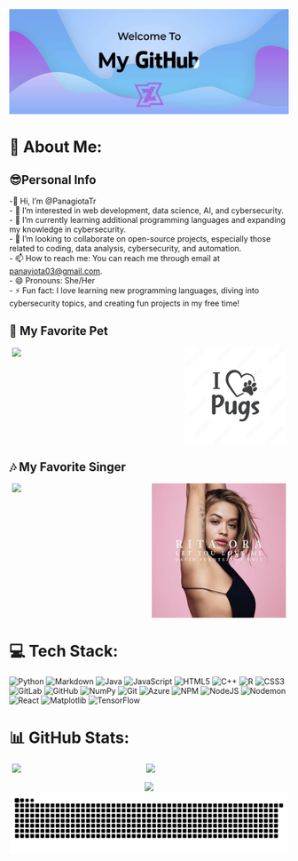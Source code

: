 <img src="https://raw.githubusercontent.com/farizrifqi/farizrifqi/5ef25e14a8805ee83d6f2a98b908fbee290e2e45/x.gif"/>

# 💫 About Me:
## 😎Personal Info
-👋 Hi, I’m @PanagiotaTr<br>- 👀 I’m interested in web development, data science, AI, and cybersecurity.<br>- 🌱 I’m currently learning additional programming languages and expanding my knowledge in cybersecurity.<br>- 💞️ I’m looking to collaborate on open-source projects, especially those related to coding, data analysis, cybersecurity, and automation.<br>- 📫 How to reach me: You can reach me through email at panayiota03@gmail.com.<br>- 😄 Pronouns: She/Her<br>- ⚡ Fun fact: I love learning new programming languages, diving into cybersecurity topics, and creating fun projects in my free time!

## 🐶 My Favorite Pet
<div align="center" style="display: flex; justify-content: center; gap: 10px; flex-wrap: wrap;">
<img src="https://media2.giphy.com/media/v1.Y2lkPTc5MGI3NjExbDQ0ZHRmczl3NnRucnc5NnhneTkzNHFtN3c4bmI1Zmc2NWJ2Zjk2ZyZlcD12MV9pbnRlcm5hbF9naWZfYnlfaWQmY3Q9Zw/3oKIPsx2VAYAgEHC12/giphy.gif" width="60%"/>
<img src="love_pug.jpg" width="36%"/>
</div>

## 🎶 My Favorite Singer
<div align="center" style="display: flex; justify-content: center; gap: 10px; flex-wrap: wrap;">
<img src="https://media4.giphy.com/media/v1.Y2lkPTc5MGI3NjExeWV0cnRuaG93MTU4MHg3eWhhajY4bzR5YWxjdHIwajQwb2xnb25vYSZlcD12MV9pbnRlcm5hbF9naWZfYnlfaWQmY3Q9Zw/eMhSX1SXK9vs0FoaSR/giphy.gif" width="48%"/>
<img src="singer.jpeg" width="48%"/>
</div>

# 💻 Tech Stack:
![Python](https://img.shields.io/badge/python-3670A0?style=for-the-badge&logo=python&logoColor=ffdd54) ![Markdown](https://img.shields.io/badge/markdown-%23000000.svg?style=for-the-badge&logo=markdown&logoColor=white) ![Java](https://img.shields.io/badge/java-%23ED8B00.svg?style=for-the-badge&logo=openjdk&logoColor=white) ![JavaScript](https://img.shields.io/badge/javascript-%23323330.svg?style=for-the-badge&logo=javascript&logoColor=%23F7DF1E) ![HTML5](https://img.shields.io/badge/html5-%23E34F26.svg?style=for-the-badge&logo=html5&logoColor=white) ![C++](https://img.shields.io/badge/c++-%2300599C.svg?style=for-the-badge&logo=c%2B%2B&logoColor=white) ![R](https://img.shields.io/badge/r-%23276DC3.svg?style=for-the-badge&logo=r&logoColor=white) ![CSS3](https://img.shields.io/badge/css3-%231572B6.svg?style=for-the-badge&logo=css3&logoColor=white) ![GitLab](https://img.shields.io/badge/gitlab-%23181717.svg?style=for-the-badge&logo=gitlab&logoColor=white) ![GitHub](https://img.shields.io/badge/github-%23121011.svg?style=for-the-badge&logo=github&logoColor=white) ![NumPy](https://img.shields.io/badge/numpy-%23013243.svg?style=for-the-badge&logo=numpy&logoColor=white) ![Git](https://img.shields.io/badge/git-%23F05033.svg?style=for-the-badge&logo=git&logoColor=white) ![Azure](https://img.shields.io/badge/azure-%230072C6.svg?style=for-the-badge&logo=microsoftazure&logoColor=white) ![NPM](https://img.shields.io/badge/NPM-%23CB3837.svg?style=for-the-badge&logo=npm&logoColor=white) ![NodeJS](https://img.shields.io/badge/node.js-6DA55F?style=for-the-badge&logo=node.js&logoColor=white) ![Nodemon](https://img.shields.io/badge/NODEMON-%23323330.svg?style=for-the-badge&logo=nodemon&logoColor=%BBDEAD) ![React](https://img.shields.io/badge/react-%2320232a.svg?style=for-the-badge&logo=react&logoColor=%2361DAFB) ![Matplotlib](https://img.shields.io/badge/Matplotlib-%23ffffff.svg?style=for-the-badge&logo=Matplotlib&logoColor=black) ![TensorFlow](https://img.shields.io/badge/TensorFlow-%23FF6F00.svg?style=for-the-badge&logo=TensorFlow&logoColor=white)
# 📊 GitHub Stats:
<div align="center" style="display: flex; justify-content: center; gap: 10px; flex-wrap: wrap;">
  <img src="https://github-readme-stats.vercel.app/api?username=PanagiotaTr&theme=dark&hide_border=false&include_all_commits=false&count_private=false" width="46%" />
  <img src="https://nirzak-streak-stats.vercel.app/?user=PanagiotaTr&theme=dark&hide_border=false" width="50%" />
</div>

<br/>

<div align="center">
  <img src="https://github-readme-stats.vercel.app/api/top-langs/?username=PanagiotaTr&theme=dark&hide_border=false&include_all_commits=false&count_private=false&layout=compact" width="50%" />
</div>

<picture>
<div align="center" style="display: flex; justify-content: center; gap: 10px; flex-wrap: wrap;">
  <source media="(prefers-color-scheme: dark)" srcset="https://raw.githubusercontent.com/PanagiotaTr/PanagiotaTr/output/github-snake-dark.svg" />
  <source media="(prefers-color-scheme: light)" srcset="https://raw.githubusercontent.com/PanagiotaTr/PanagiotaTr/output/github-snake.svg" />
  <img alt="github-snake" src="https://raw.githubusercontent.com/PanagiotaTr/PanagiotaTr/output/github-snake.svg" />
  </div>
</picture>
